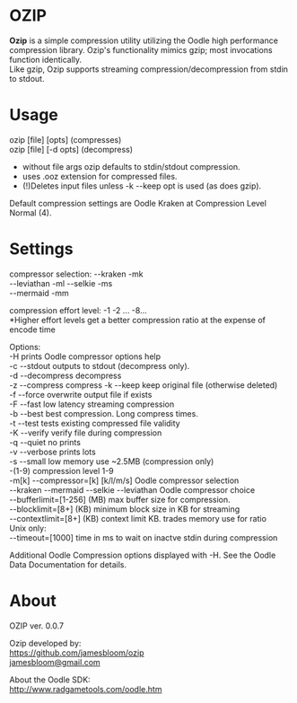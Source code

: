 # OZIP
**Ozip** is a simple compression utility utilizing the Oodle high performance compression library.  Ozip's functionality mimics gzip; most invocations function identically.  
Like gzip, Ozip supports streaming compression/decompression from stdin to stdout.  


# Usage    

ozip [file] [opts]             (compresses)  
ozip [file] [-d opts]          (decompress)  

* without file args ozip defaults to stdin/stdout compression.  
* uses .ooz extension for compressed files.  
* (!)Deletes input files unless -k --keep opt is used (as does gzip).  

Default compression settings are Oodle Kraken at Compression Level Normal (4).  

# Settings  
compressor selection: --kraken -mk  
                       --leviathan -ml
                       --selkie -ms  
                       --mermaid -mm  
                       
compression effort level:   -1 -2 ... -8...  
*Higher effort levels get a better compression ratio at the expense of encode time 

Options:  
    		-H                      prints Oodle compressor options help  
		-c --stdout	        outputs to stdout (decompress only).   
		-d --decompress         decompress  
		-z --compress           compress
		-k --keep               keep original file (otherwise deleted)    
		-f --force              overwrite output file if exists   
		-F --fast               low latency streaming compression  
		-b --best               best compression. Long compress times.   
		-t --test               tests existing compressed file validity   
		-K --verify             verify file during compression    
		-q --quiet              no prints    
		-v --verbose            prints lots   
		-s --small              low memory use ~2.5MB  (compression only)   
		-(1-9)	                compression level 1-9   
		-m[k] --compressor=[k]  [k/l/m/s] Oodle compressor selection   
		--kraken --mermaid --selkie --leviathan     Oodle compressor choice   
		--bufferlimit=[1-256]   (MB) max buffer size for compression.   
		--blocklimit=[8+]       (KB) minimum block size in KB for streaming   
		--contextlimit=[8+]     (KB) context limit KB. trades memory use for ratio   
Unix only:   
		--timeout=[1000]		time in ms to wait on inactve stdin during compression   
		

Additional Oodle Compression options displayed with -H. See the Oodle Data Documentation for details.   

# About   
OZIP ver. 0.0.7   

Ozip developed by:   
https://github.com/jamesbloom/ozip   
jamesbloom@gmail.com    
    
About the Oodle SDK:    
http://www.radgametools.com/oodle.htm   
    
